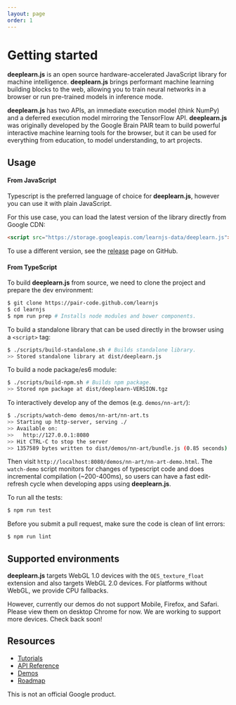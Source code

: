 ```yaml
---
layout: page
order: 1
---
```


# Getting started

**deeplearn.js** is an open source hardware-accelerated JavaScript library for
machine intelligence. **deeplearn.js** brings performant machine learning
building blocks to the web, allowing you to train neural networks in a browser
or run pre-trained models in inference mode.

**deeplearn.js** has two APIs, an immediate execution model (think NumPy) and a
deferred execution model mirroring the TensorFlow API.
**deeplearn.js**
was originally developed by the Google Brain PAIR team to build powerful
interactive machine learning tools for the browser, but it can be used for
everything from education, to model understanding, to art projects.

## Usage

#### From JavaScript

Typescript is the preferred language of choice for **deeplearn.js**, however
you can use it with plain JavaScript.

For this use case, you can load the latest version of the library directly from
Google CDN:

```html
<script src="https://storage.googleapis.com/learnjs-data/deeplearn.js"></script>
```

To use a different version, see the
[release](https://github.com/PAIR-code/deeplearnjs/releases) page on GitHub.

#### From TypeScript

To build **deeplearn.js** from source, we need to clone the project and prepare
the dev environment:

```bash
$ git clone https://pair-code.github.com/learnjs
$ cd learnjs
$ npm run prep # Installs node modules and bower components.
```

To build a standalone library that can be used directly in the browser using a
`<script>` tag:

```bash
$ ./scripts/build-standalone.sh # Builds standalone library.
>> Stored standalone library at dist/deeplearn.js
```

To build a node package/es6 module:

```bash
$ ./scripts/build-npm.sh # Builds npm package.
>> Stored npm package at dist/deeplearn-VERSION.tgz
```

To interactively develop any of the demos (e.g. `demos/nn-art/`):

```bash
$ ./scripts/watch-demo demos/nn-art/nn-art.ts
>> Starting up http-server, serving ./
>> Available on:
>>   http://127.0.0.1:8080
>> Hit CTRL-C to stop the server
>> 1357589 bytes written to dist/demos/nn-art/bundle.js (0.85 seconds) at 10:34:45 AM
```

Then visit `http://localhost:8080/demos/nn-art/nn-art-demo.html`. The
`watch-demo` script monitors for changes of typescript code and does
incremental compilation (~200-400ms), so users can have a fast edit-refresh
cycle when developing apps using **deeplearn.js**.

To run all the tests:

```bash
$ npm run test
```

Before you submit a pull request, make sure the code is clean of lint errors:

```bash
$ npm run lint
```

## Supported environments

**deeplearn.js** targets WebGL 1.0 devices with the `OES_texture_float`
extension and also targets WebGL 2.0 devices. For platforms without WebGL,
we provide CPU fallbacks.

However, currently our demos do not support Mobile, Firefox, and Safari. Please
view them on desktop Chrome for now. We are working to support more devices.
Check back soon!

## Resources

* [Tutorials](docs/tutorials/index.md)
* [API Reference](http://pair-code.github.io/deeplearnjs/docs/api/globals.html)
* [Demos](http://pair-code.github.io/deeplearnjs/index.html#demos)
* [Roadmap](docs/roadmap.md)

This is not an official Google product.
